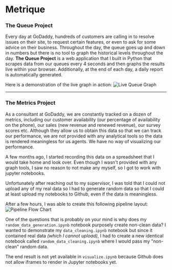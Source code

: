 # Metrique
### The Queue Project
Every day at GoDaddy, hundreds of customers are calling in to resolve issues on their site, to request certain features, or even to ask for some advice on their business. Throughout the day, the queue goes up and down in numbers but there is no tool to graph the historical levels throughout the day. <b>The Queue Project</b> is a web application that I built in Python that scrapes data from our queues every 4 seconds and then graphs the results live within your browser. Additionally, at the end of each day, a daily report is automatically generated.

Here is a demonstration of the live graph in action:
![Live Queue Graph](https://github.com/jdhouti/Metrique/blob/master/images/demo.png)

---
### The Metrics Project
As a consultant at GoDaddy, we are constantly tracked on a dozen of metrics, including our customer availability (our percentage of availability on the phone), our sales (new revenue and renewed revenue), our survey scores etc. Although they allow us to obtain this data so that we can track our performance, we are not provided with any analytical tools so the data is rendered meaningless for us agents. We have no way of visualizing our performance.

A few months ago, I started recording this data on a spreadsheet that I would take home and look over. Even though I wasn't provided with any graph tools, I saw no reason to not make any myself, so I got to work with jupyter notebooks. 

Unfortunately after reaching out to my supervisor, I was told that I could not upload any of my real data so I had to
generate random data so that I could at least upload my notebooks to Github, even if the data is meaningless.

After a few hours, I was able to create this following pipeline layout:
![Pipeline Flow Chart](https://github.com/jdhouti/Metrique/blob/master/images/flowchart.jpg)

One of the questions that is probably on your mind is why does my `random_data_generation.ipynb` notebook purposely create non-clean data? I wanted to demonstrate my `data_cleaning.ipynb` notebook but since it contained real data *(which I cannot upload)*, I had to create a new identical notebook called `random_data_cleaning.ipynb` where I would pass my "non-clean" random data.

The end result is not yet available in `visualize.ipynb` because Github does not allow iframes to render in Jupyter notebooks
yet.
